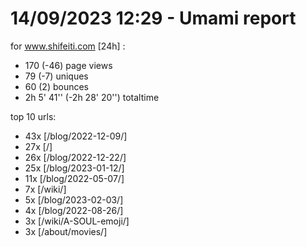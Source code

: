 # 14/09/2023 12:29 - Umami report
for www.shifeiti.com [24h] :

 - 170 (-46) page views
 - 79 (-7) uniques
 - 60 (2) bounces
 - 2h 5' 41'' (-2h 28' 20'') totaltime


top 10 urls:
 - 43x [/blog/2022-12-09/]
 - 27x [/]
 - 26x [/blog/2022-12-22/]
 - 25x [/blog/2023-01-12/]
 - 11x [/blog/2022-05-07/]
 - 7x [/wiki/]
 - 5x [/blog/2023-02-03/]
 - 4x [/blog/2022-08-26/]
 - 3x [/wiki/A-SOUL-emoji/]
 - 3x [/about/movies/]


